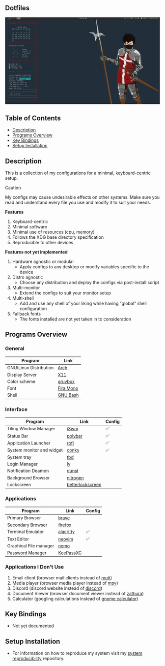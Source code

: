 ## Dotfiles

![image_of_rice](desktop_image.png)

## Table of Contents

* [Description](#Description)
* [Programs Overview](#Programs-Overview)
* [Key Bindings](#Key-Bindings)
* [Setup Installation](#Setup-Installation)

## Description

This is a collection of my configurations for a minimal, keyboard-centric
setup. 

> [!CAUTION]
> My configs may cause undesirable effects on other systems. Make sure you read
> and understand every file you use and modify it to suit your needs.

**Features**

1. Keyboard-centric
1. Minimal software
1. Minimal use of resources (cpu, memory)
1. Follows the XDG base directory specification
1. Reproducible to other devices

**Features not yet implemented**

1. Hardware agnostic or modular
    * Apply configs to any desktop or modify variables specific to the device
1. Distro agnostic
    * Choose any distribution and deploy the configs via post-install script
1. Multi-monitor
    * Extend the configs to suit your monitor setup
1. Multi-shell
    * Add and use any shell of your liking while having \"global\" shell 
    configuration
1. Fallback fonts
    * The fonts installed are not yet taken in to consideration

## Programs Overview

### General

| Program                | Link                                                  |
| ---------------------- | ----------------------------------------------------- |
| GNU/Linux Distribution | [Arch](https://archlinux.org/)                        |
| Display Server         | [X11](https://www.x.org/wiki/)                        | 
| Color scheme           | [gruvbox](https://github.com/morhetz/gruvbox)         | 
| Font                   | [Fira Mono](https://www.nerdfonts.com/font-downloads) | 
| Shell                  | [GNU Bash](https://www.gnu.org/software/bash/)        | 

### Interface

| Program                   | Link                                                                     | Config             |
| ------------------------- | ------------------------------------------------------------------------ | ------------------ |
| Tiling Window Manager     | [i3wm](https://i3wm.org/)                                                | :white_check_mark: |
| Status Bar                | [polybar](https://github.com/polybar/polybar?tab=readme-ov-file)         | :white_check_mark: |
| Application Launcher      | [rofi](https://github.com/davatorium/rofi)                               | :white_check_mark: |
| System monitor and widget | [conky](https://github.com/brndnmtthws/conky?tab=readme-ov-file)         | :white_check_mark: |
| System tray               | [tbd]()                                                                  |                    |
| Login Manager             | [ly](https://github.com/fairyglade/ly)                                   |                    |
| Notification Deamon       | [dunst](https://github.com/dunst-project/dunst)                          |                    |
| Background Browser        | [nitrogen](https://github.com/l3ib/nitrogen/)                            |                    |
| Lockscreen                | [betterlockscreen](https://github.com/betterlockscreen/betterlockscreen) |                    |

### Applications

| Program                | Link                                               | Config             |
| ---------------------- | -------------------------------------------------- | ------------------ |
| Primary Browser        | [brave](https://brave.com/)                        |                    |
| Secondary Browser      | [firefox](https://www.mozilla.org/en-US/)          |                    |
| Terminal Emulator      | [alacritty](https://github.com/alacritty/alacritty)| :white_check_mark: |
| Text Editor            | [neovim](https://neovim.io/)                       | :white_check_mark: |
| Graphical File manager | [nemo](https://github.com/linuxmint/nemo)          |                    |
| Password Manager       | [KeePassXC](https://keepassxc.org/)                |                    |

### Applications I Don't Use

1. Email client    (browser mail clients instead of [mutt](http://www.mutt.org/))
1. Media player    (browser media player instead of [mpv](https://mpv.io/))
1. Discord         (discord website instead of [discord](https://discord.com/))
1. Document Viewer (browser document viewer instead of [zathura](https://pwmt.org/projects/zathura/))
1. Calculator      (googling calculations instead of [gnome calculator](https://apps.gnome.org/en/Calculator/))

## Key Bindings

* Not yet documented

## Setup Installation

* For information on how to reproduce my system visit my [system reproducibility]() repository.


